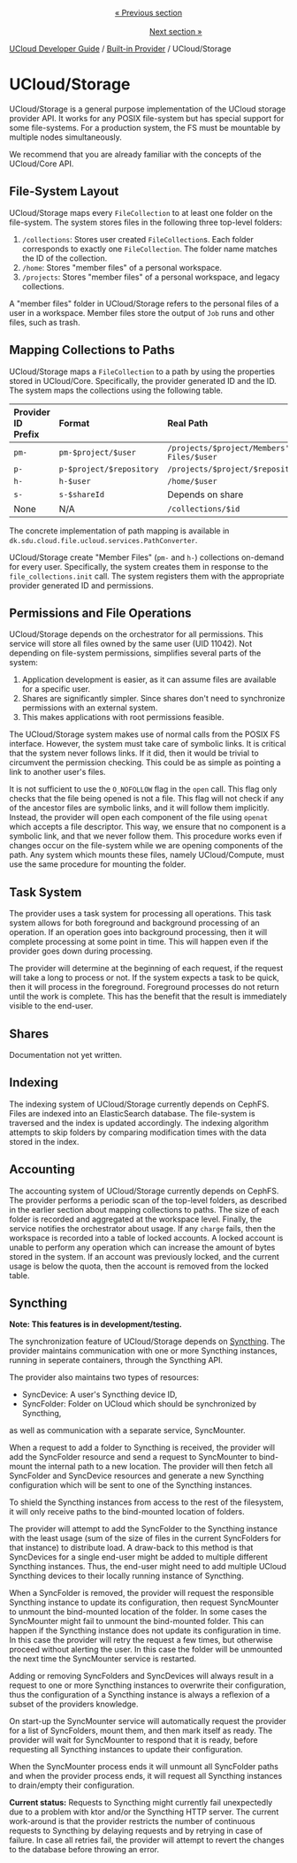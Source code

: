 <p align='center'>
<a href='/docs/developer-guide/legacy/projects-legacy/favorites.md'>« Previous section</a>
&nbsp;&nbsp;&nbsp;&nbsp;&nbsp;&nbsp;&nbsp;&nbsp;&nbsp;&nbsp;&nbsp;&nbsp;&nbsp;&nbsp;&nbsp;&nbsp;&nbsp;&nbsp;&nbsp;&nbsp;&nbsp;&nbsp;&nbsp;&nbsp;&nbsp;&nbsp;&nbsp;&nbsp;&nbsp;&nbsp;&nbsp;&nbsp;&nbsp;&nbsp;&nbsp;&nbsp;&nbsp;&nbsp;&nbsp;&nbsp;&nbsp;&nbsp;&nbsp;&nbsp;&nbsp;&nbsp;&nbsp;&nbsp;&nbsp;&nbsp;&nbsp;&nbsp;&nbsp;&nbsp;&nbsp;&nbsp;&nbsp;&nbsp;&nbsp;&nbsp;&nbsp;&nbsp;&nbsp;&nbsp;&nbsp;&nbsp;&nbsp;&nbsp;&nbsp;&nbsp;&nbsp;&nbsp;&nbsp;&nbsp;&nbsp;&nbsp;&nbsp;&nbsp;&nbsp;&nbsp;&nbsp;&nbsp;&nbsp;&nbsp;&nbsp;&nbsp;&nbsp;&nbsp;&nbsp;&nbsp;&nbsp;&nbsp;&nbsp;&nbsp;&nbsp;&nbsp;&nbsp;&nbsp;&nbsp;&nbsp;&nbsp;&nbsp;&nbsp;&nbsp;&nbsp;&nbsp;&nbsp;&nbsp;&nbsp;&nbsp;&nbsp;&nbsp;&nbsp;&nbsp;&nbsp;&nbsp;&nbsp;&nbsp;&nbsp;&nbsp;&nbsp;&nbsp;&nbsp;&nbsp;&nbsp;&nbsp;&nbsp;&nbsp;&nbsp;&nbsp;&nbsp;&nbsp;&nbsp;&nbsp;&nbsp;&nbsp;&nbsp;&nbsp;&nbsp;&nbsp;&nbsp;&nbsp;&nbsp;&nbsp;&nbsp;&nbsp;&nbsp;&nbsp;&nbsp;&nbsp;&nbsp;&nbsp;&nbsp;<a href='/docs/developer-guide/built-in-provider/compute/intro.md'>Next section »</a>
</p>


[UCloud Developer Guide](/docs/developer-guide/README.md) / [Built-in Provider](/docs/developer-guide/built-in-provider/README.md) / UCloud/Storage
# UCloud/Storage

UCloud/Storage is a general purpose implementation of the UCloud storage provider API. It works for any POSIX
file-system but has special support for some file-systems. For a production system, the FS must be mountable by multiple
nodes simultaneously.

We recommend that you are already familiar with the concepts of the UCloud/Core API.

## File-System Layout

UCloud/Storage maps every `FileCollection` to at least one folder on the file-system. The system stores files in the
following three top-level folders:

1. `/collections`: Stores user created `FileCollection`s. Each folder corresponds to exactly one `FileCollection`. The
   folder name matches the ID of the collection.
2. `/home`: Stores "member files" of a personal workspace.
3. `/projects`: Stores "member files" of a personal workspace, and legacy collections.

A "member files" folder in UCloud/Storage refers to the personal files of a user in a workspace. Member files store the
output of `Job` runs and other files, such as trash.

## Mapping Collections to Paths

UCloud/Storage maps a `FileCollection` to a path by using the properties stored in UCloud/Core. Specifically, the
provider generated ID and the ID. The system maps the collections using the following table.

| Provider ID Prefix | Format                   | Real Path                                 |
|:-------------------|:-------------------------|:------------------------------------------|
| `pm-`              | `pm-$project/$user`      | `/projects/$project/Members' Files/$user` |
| `p-`               | `p-$project/$repository` | `/projects/$project/$repository`          |
| `h-`               | `h-$user`                | `/home/$user`                             |
| `s-`               | `s-$shareId`             | Depends on share                          |
| None               | N/A                      | `/collections/$id`                        |

The concrete implementation of path mapping is available in `dk.sdu.cloud.file.ucloud.services.PathConverter`.

UCloud/Storage create "Member Files" (`pm-` and `h-`) collections on-demand for every user. Specifically, the system
creates them in response to the `file_collections.init` call. The system registers them with the appropriate provider
generated ID and permissions.

## Permissions and File Operations

UCloud/Storage depends on the orchestrator for all permissions. This service will store all files owned by the same
user (UID 11042). Not depending on file-system permissions, simplifies several parts of the system:

1. Application development is easier, as it can assume files are available for a specific user.
2. Shares are significantly simpler. Since shares don't need to synchronize permissions with an external system.
3. This makes applications with root permissions feasible.

The UCloud/Storage system makes use of normal calls from the POSIX FS interface. However, the system must take care of
symbolic links. It is critical that the system never follows links. If it did, then it would be trivial to circumvent
the permission checking. This could be as simple as pointing a link to another user's files.

It is not sufficient to use the `O_NOFOLLOW` flag in the `open` call. This flag only checks that the file being opened
is not a file. This flag will not check if any of the ancestor files are symbolic links, and it will follow them
implicitly. Instead, the provider will open each component of the file using `openat` which accepts a file descriptor.
This way, we ensure that no component is a symbolic link, and that we never follow them. This procedure works even if
changes occur on the file-system while we are opening components of the path. Any system which mounts these files,
namely UCloud/Compute, must use the same procedure for mounting the folder.

## Task System

The provider uses a task system for processing all operations. This task system allows for both foreground and
background processing of an operation. If an operation goes into background processing, then it will complete processing
at some point in time. This will happen even if the provider goes down during processing.

The provider will determine at the beginning of each request, if the request will take a long to process or not. If the
system expects a task to be quick, then it will process in the foreground. Foreground processes do not return until the
work is complete. This has the benefit that the result is immediately visible to the end-user.

## Shares

Documentation not yet written.

## Indexing

The indexing system of UCloud/Storage currently depends on CephFS. Files are indexed into an ElasticSearch database. The
file-system is traversed and the index is updated accordingly. The indexing algorithm attempts to skip folders by
comparing modification times with the data stored in the index.

## Accounting

The accounting system of UCloud/Storage currently depends on CephFS. The provider performs a periodic scan of the
top-level folders, as described in the earlier section about mapping collections to paths. The size of each folder is
recorded and aggregated at the workspace level. Finally, the service notifies the orchestrator about usage. If any
`charge` fails, then the workspace is recorded into a table of locked accounts. A locked account is unable to perform
any operation which can increase the amount of bytes stored in the system. If an account was previously locked, and the
current usage is below the quota, then the account is removed from the locked table.

## Syncthing

**Note: This features is in development/testing.**

The synchronization feature of UCloud/Storage depends on [Syncthing](https://syncthing.net). The provider maintains
communication with one or more Syncthing instances, running in seperate containers, through the Syncthing API.

The provider also maintains two types of resources:

- SyncDevice: A user's Syncthing device ID,
- SyncFolder: Folder on UCloud which should be synchronized by Syncthing,

as well as communication with a separate service, SyncMounter.

When a request to add a folder to Syncthing is received, the provider will add the SyncFolder resource and send a
request to SyncMounter to bind-mount the internal path to a new location. The provider will then fetch all SyncFolder
and SyncDevice resources and generate a new Syncthing configuration which will be sent to one of the Syncthing
instances.

To shield the Syncthing instances from access to the rest of the filesystem, it will only receive paths to the
bind-mounted location of folders.

The provider will attempt to add the SyncFolder to the Syncthing instance with the least usage (sum of the size of files
in the current SyncFolders for that instance) to distribute load. A draw-back to this method is that SyncDevices for a
single end-user might be added to multiple different Syncthing instances. Thus, the end-user might need to add multiple
UCloud Syncthing devices to their locally running instance of Syncthing.

When a SyncFolder is removed, the provider will request the responsible Syncthing instance to update its configuration,
then request SyncMounter to unmount the bind-mounted location of the folder. In some cases the SyncMounter might fail to
unmount the bind-mounted folder. This can happen if the Syncthing instance does not update its configuration in time. In
this case the provider will retry the request a few times, but otherwise proceed without alerting the user. In this case
the folder will be unmounted the next time the SyncMounter service is restarted.

Adding or removing SyncFolders and SyncDevices will always result in a request to one or more Syncthing instances to
overwrite their configuration, thus the configuration of a Syncthing instance is always a reflexion of a subset of the
providers knowledge.

On start-up the SyncMounter service will automatically request the provider for a list of SyncFolders, mount them, and
then mark itself as ready. The provider will wait for SyncMounter to respond that it is ready, before requesting all
Syncthing instances to update their configuration.

When the SyncMounter process ends it will unmount all SyncFolder paths and when the provider process ends, it will
request all Syncthing instances to drain/empty their configuration.

**Current status:** Requests to Syncthing might currently fail unexpectedly due to a problem with ktor and/or the
Syncthing HTTP server. The current work-around is that the provider restricts the number of continuous requests to
Syncthing by delaying requests and by retrying in case of failure. In case all retries fail, the provider will attempt
to revert the changes to the database before throwing an error.




